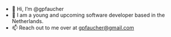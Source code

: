 - 👋 Hi, I’m @gpfaucher
- 🌱 I am a young and upcoming software developer based in the Netherlands. 
- 📫 Reach out to me over at gpfaucher@gmail.com
